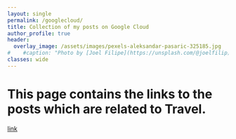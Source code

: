 ```yaml
---
layout: single
permalink: /googlecloud/
title: Collection of my posts on Google Cloud
author_profile: true
header:
  overlay_image: /assets/images/pexels-aleksandar-pasaric-325185.jpg
#    #caption: "Photo by [Joel Filipe](https://unsplash.com/@joelfilip) on [Unsplash](https://unsplash.com)"
classes: wide
---
```

# This page contains the links to the posts which are related to Travel.

[link]({{site.url}}/posts/2021-10-21-googleautopilot.md)